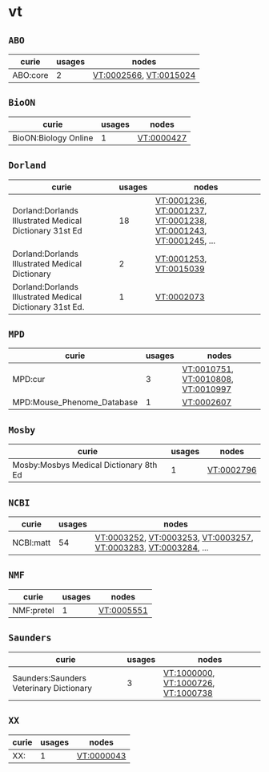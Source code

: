 # vt

## `ABO`

| curie    |   usages | nodes                                                                                                            |
|----------|----------|------------------------------------------------------------------------------------------------------------------|
| ABO:core |        2 | [VT:0002566](http://purl.obolibrary.org/obo/VT_0002566), [VT:0015024](http://purl.obolibrary.org/obo/VT_0015024) |

## `BioON`

| curie                |   usages | nodes                                                   |
|----------------------|----------|---------------------------------------------------------|
| BioON:Biology Online |        1 | [VT:0000427](http://purl.obolibrary.org/obo/VT_0000427) |

## `Dorland`

| curie                                                    |   usages | nodes                                                                                                                                                                                                                                                                                            |
|----------------------------------------------------------|----------|--------------------------------------------------------------------------------------------------------------------------------------------------------------------------------------------------------------------------------------------------------------------------------------------------|
| Dorland:Dorlands Illustrated Medical Dictionary 31st Ed  |       18 | [VT:0001236](http://purl.obolibrary.org/obo/VT_0001236), [VT:0001237](http://purl.obolibrary.org/obo/VT_0001237), [VT:0001238](http://purl.obolibrary.org/obo/VT_0001238), [VT:0001243](http://purl.obolibrary.org/obo/VT_0001243), [VT:0001245](http://purl.obolibrary.org/obo/VT_0001245), ... |
| Dorland:Dorlands Illustrated Medical Dictionary          |        2 | [VT:0001253](http://purl.obolibrary.org/obo/VT_0001253), [VT:0015039](http://purl.obolibrary.org/obo/VT_0015039)                                                                                                                                                                                 |
| Dorland:Dorlands Illustrated Medical Dictionary 31st Ed. |        1 | [VT:0002073](http://purl.obolibrary.org/obo/VT_0002073)                                                                                                                                                                                                                                          |

## `MPD`

| curie                      |   usages | nodes                                                                                                                                                                     |
|----------------------------|----------|---------------------------------------------------------------------------------------------------------------------------------------------------------------------------|
| MPD:cur                    |        3 | [VT:0010751](http://purl.obolibrary.org/obo/VT_0010751), [VT:0010808](http://purl.obolibrary.org/obo/VT_0010808), [VT:0010997](http://purl.obolibrary.org/obo/VT_0010997) |
| MPD:Mouse_Phenome_Database |        1 | [VT:0002607](http://purl.obolibrary.org/obo/VT_0002607)                                                                                                                   |

## `Mosby`

| curie                                  |   usages | nodes                                                   |
|----------------------------------------|----------|---------------------------------------------------------|
| Mosby:Mosbys Medical Dictionary 8th Ed |        1 | [VT:0002796](http://purl.obolibrary.org/obo/VT_0002796) |

## `NCBI`

| curie     |   usages | nodes                                                                                                                                                                                                                                                                                            |
|-----------|----------|--------------------------------------------------------------------------------------------------------------------------------------------------------------------------------------------------------------------------------------------------------------------------------------------------|
| NCBI:matt |       54 | [VT:0003252](http://purl.obolibrary.org/obo/VT_0003252), [VT:0003253](http://purl.obolibrary.org/obo/VT_0003253), [VT:0003257](http://purl.obolibrary.org/obo/VT_0003257), [VT:0003283](http://purl.obolibrary.org/obo/VT_0003283), [VT:0003284](http://purl.obolibrary.org/obo/VT_0003284), ... |

## `NMF`

| curie      |   usages | nodes                                                   |
|------------|----------|---------------------------------------------------------|
| NMF:pretel |        1 | [VT:0005551](http://purl.obolibrary.org/obo/VT_0005551) |

## `Saunders`

| curie                                   |   usages | nodes                                                                                                                                                                     |
|-----------------------------------------|----------|---------------------------------------------------------------------------------------------------------------------------------------------------------------------------|
| Saunders:Saunders Veterinary Dictionary |        3 | [VT:1000000](http://purl.obolibrary.org/obo/VT_1000000), [VT:1000726](http://purl.obolibrary.org/obo/VT_1000726), [VT:1000738](http://purl.obolibrary.org/obo/VT_1000738) |

## `XX`

| curie           |   usages | nodes                                                   |
|-----------------|----------|---------------------------------------------------------|
| XX:<new dbxref> |        1 | [VT:0000043](http://purl.obolibrary.org/obo/VT_0000043) |

